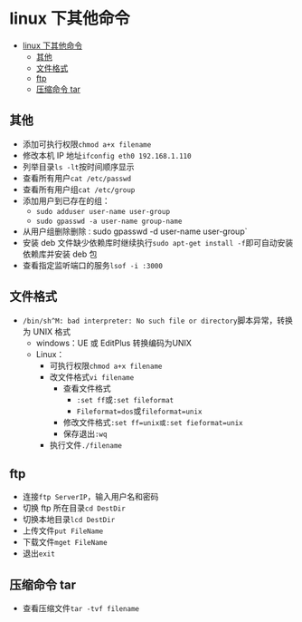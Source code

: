 # linux 下其他命令

- [linux 下其他命令](#linux-%E4%B8%8B%E5%85%B6%E4%BB%96%E5%91%BD%E4%BB%A4)
  - [其他](#%E5%85%B6%E4%BB%96)
  - [文件格式](#%E6%96%87%E4%BB%B6%E6%A0%BC%E5%BC%8F)
  - [ftp](#ftp)
  - [压缩命令 tar](#%E5%8E%8B%E7%BC%A9%E5%91%BD%E4%BB%A4-tar)

## 其他

- 添加可执行权限`chmod a+x filename`
- 修改本机 IP 地址`ifconfig eth0 192.168.1.110`
- 列举目录`ls -lt`按时间顺序显示
- 查看所有用户`cat /etc/passwd`
- 查看所有用户组`cat /etc/group`
- 添加用户到已存在的组：
  - `sudo adduser user-name user-group`
  - `sudo gpasswd -a user-name group-name`
- 从用户组删除删除`：`sudo gpasswd -d user-name user-group`
- 安装 deb 文件缺少依赖库时继续执行`sudo apt-get install -f`即可自动安装依赖库并安装 deb 包
- 查看指定监听端口的服务`lsof -i :3000`

## 文件格式

- `/bin/sh^M: bad interpreter: No such file or directory`脚本异常，转换为 UNIX 格式
  - windows：UE 或 EditPlus 转换编码为UNIX
  - Linux：
    - 可执行权限`chmod a+x filename`
    - 改文件格式`vi filename`
      - 查看文件格式
        - `:set ff`或`:set fileformat`
        - `Fileformat=dos`或`fileformat=unix`
      - 修改文件格式`:set ff=unix或:set fieformat=unix`
      - 保存退出`:wq`
    - 执行文件`./filename`

## ftp

- 连接`ftp ServerIP`，输入用户名和密码
- 切换 ftp 所在目录`cd DestDir`
- 切换本地目录`lcd DestDir`
- 上传文件`put FileName`
- 下载文件`mget FileName`
- 退出`exit`

## 压缩命令 tar

- 查看压缩文件`tar -tvf filename`
